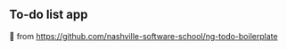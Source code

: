 ## To-do list app

:fork_and_knife: from <https://github.com/nashville-software-school/ng-todo-boilerplate>